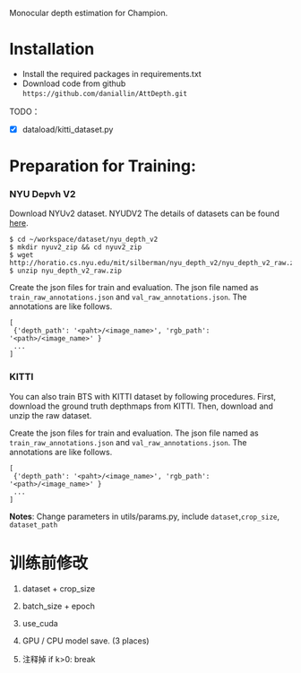 Monocular depth estimation for Champion.

# Installation

- Install the required packages in requirements.txt
- Download code from github `https://github.com/daniallin/AttDepth.git`




TODO：

-[x] dataload/kitti_dataset.py


# Preparation for Training:

### NYU Depvh V2

Download NYUv2 dataset. NYUDV2 The details of datasets can be found [here](https://cloudstor.aarnet.edu.au/plus/s/G2ckXCJX3pvrzRU). 

```
$ cd ~/workspace/dataset/nyu_depth_v2
$ mkdir nyuv2_zip && cd nyuv2_zip
$ wget http://horatio.cs.nyu.edu/mit/silberman/nyu_depth_v2/nyu_depth_v2_raw.zip
$ unzip nyu_depth_v2_raw.zip
```

Create the json files for train and evaluation. The json file named as `train_raw_annotations.json` and `val_raw_annotations.json`. The annotations are like follows.

```
[
 {'depth_path': '<paht>/<image_name>', 'rgb_path': '<path>/<image_name>' }
 ...
]
```


### KITTI

You can also train BTS with KITTI dataset by following procedures. First, download the ground truth depthmaps from KITTI. Then, download and unzip the raw dataset.


Create the json files for train and evaluation. The json file named as `train_raw_annotations.json` and `val_raw_annotations.json`. The annotations are like follows.

```
[
 {'depth_path': '<paht>/<image_name>', 'rgb_path': '<path>/<image_name>' }
 ...
]
```

**Notes**: Change parameters in utils/params.py, include `dataset`,`crop_size`, `dataset_path`


# 训练前修改
1. dataset + crop_size
2. batch_size + epoch
3. use_cuda
4. GPU / CPU model save. (3 places)

5. 注释掉 if k>0: break


